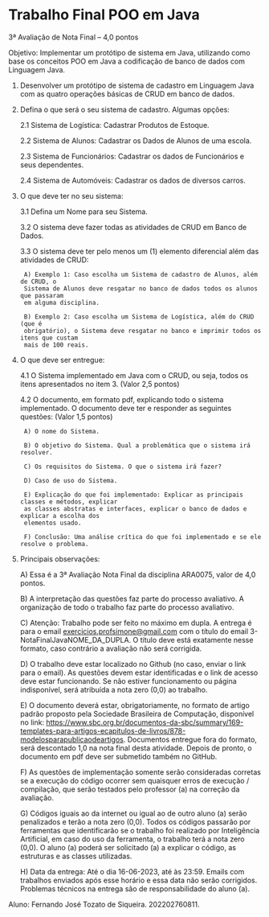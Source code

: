 # Trabalho Final POO em Java
3ª Avaliação de Nota Final – 4,0 pontos

Objetivo: Implementar um protótipo de sistema em Java, utilizando como base os conceitos POO
em Java a codificação de banco de dados com Linguagem Java.

1. Desenvolver um protótipo de sistema de cadastro em Linguagem Java com as quatro
operações básicas de CRUD em banco de dados.

2. Defina o que será o seu sistema de cadastro. Algumas opções:
  
	2.1 Sistema de Logística: Cadastrar Produtos de Estoque.
   
  	2.2 Sistema de Alunos: Cadastrar os Dados de Alunos de uma escola.
   
   	2.3 Sistema de Funcionários: Cadastrar os dados de Funcionários e seus dependentes.
   
	2.4 Sistema de Automóveis: Cadastrar os dados de diversos carros.

3. O que deve ter no seu sistema:
  
	3.1 Defina um Nome para seu Sistema.
   
	3.2 O sistema deve fazer todas as atividades de CRUD em Banco de Dados.
   
	3.3 O sistema deve ter pelo menos um (1) elemento diferencial além das atividades de CRUD:
    
	    A) Exemplo 1: Caso escolha um Sistema de cadastro de Alunos, além de CRUD, o
    	Sistema de Alunos deve resgatar no banco de dados todos os alunos que passaram
    	em alguma disciplina.
    
	    B) Exemplo 2: Caso escolha um Sistema de Logística, além do CRUD (que é
    	obrigatório), o Sistema deve resgatar no banco e imprimir todos os itens que custam
    	mais de 100 reais.

4. O que deve ser entregue:

	4.1 O Sistema implementado em Java com o CRUD, ou seja, todos os itens apresentados no
  	item 3. (Valor 2,5 pontos)

	4.2 O documento, em formato pdf, explicando todo o sistema implementado. O documento
  	deve ter e responder as seguintes questões: (Valor 1,5 pontos)

   		A) O nome do Sistema.
   
   		B) O objetivo do Sistema. Qual a problemática que o sistema irá resolver.
   
   		C) Os requisitos do Sistema. O que o sistema irá fazer?
   
   		D) Caso de uso do Sistema.
   
   		E) Explicação do que foi implementado: Explicar as principais classes e métodos, explicar
      	as classes abstratas e interfaces, explicar o banco de dados e explicar a escolha dos
     	elementos usado.
   
   		F) Conclusão: Uma análise crítica do que foi implementado e se ele resolve o problema.

5. Principais observações:
   
  	A) Essa é a 3ª Avaliação Nota Final da disciplina ARA0075, valor de 4,0 pontos.
  
  	B) A interpretação das questões faz parte do processo avaliativo. A organização de todo o
  	trabalho faz parte do processo avaliativo.
  
  	C) Atenção: Trabalho pode ser feito no máximo em dupla. A entrega é para o email
  	exercicios.profsimone@gmail.com com o título do email 3-NotaFinalJavaNOME_DA_DUPLA. 
  	O título deve está exatamente nesse formato, caso contrário a avaliação não será corrigida.
  
  	D) O trabalho deve estar localizado no Github (no caso, enviar o link para o email). As questões
  	devem estar identificadas e o link de acesso deve estar funcionando. Se não estiver
  	funcionamento ou página indisponível, será atribuída a nota zero (0,0) ao trabalho.
  
  	E) O documento deverá estar, obrigatoriamente, no formato de artigo padrão proposto pela
  	Sociedade Brasileira de Computação, disponível no link:
  	https://www.sbc.org.br/documentos-da-sbc/summary/169-templates-para-artigos-ecapitulos-de-livros/878-modelosparapublicaodeartigos. 
  	Documentos entregue fora do formato, será descontado 1,0 na nota final desta atividade. 
  	Depois de pronto, o documento em pdf deve ser submetido também no GitHub.
  
  	F) As questões de implementação somente serão consideradas corretas se a execução do
  	código ocorrer sem quaisquer erros de execução / compilação, que serão testados pelo
  	professor (a) na correção da avaliação.
  
    G) Códigos iguais ao da internet ou igual ao de outro aluno (a) serão penalizados e terão a
  	nota zero (0,0). Todos os códigos passarão por ferramentas que identificarão se o trabalho
  	foi realizado por Inteligência Artificial, em caso do uso da ferramenta, o trabalho terá a nota
  	zero (0,0). O aluno (a) poderá ser solicitado (a) a explicar o código, as estruturas e as
  	classes utilizadas.
  
	H) Data da entrega: Até o dia 16-06-2023, até às 23:59. Emails com trabalhos enviados após
  	esse horário e essa data não serão corrigidos. Problemas técnicos na entrega são de
  	responsabilidade do aluno (a).

Aluno: Fernando José Tozato de Siqueira. 202202760811.
